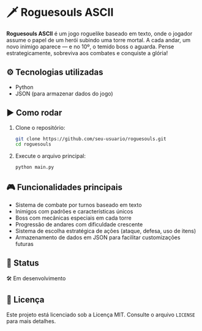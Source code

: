 # 🗡️ Roguesouls ASCII

**Roguesouls ASCII** é um jogo roguelike baseado em texto, onde o jogador assume o papel de um herói subindo uma torre mortal. A cada andar, um novo inimigo aparece — e no 10º, o temido boss o aguarda. Pense estrategicamente, sobreviva aos combates e conquiste a glória!

## ⚙️ Tecnologias utilizadas

- Python
- JSON (para armazenar dados do jogo)

## ▶️ Como rodar

1. Clone o repositório:
   ```bash
   git clone https://github.com/seu-usuario/roguesouls.git
   cd roguesouls
   ```

2. Execute o arquivo principal:
   ```bash
   python main.py
   ```

## 🎮 Funcionalidades principais

- Sistema de combate por turnos baseado em texto
- Inimigos com padrões e características únicos
- Boss com mecânicas especiais em cada torre
- Progressão de andares com dificuldade crescente
- Sistema de escolha estratégica de ações (ataque, defesa, uso de itens)
- Armazenamento de dados em JSON para facilitar customizações futuras

## 🚧 Status

🛠️ Em desenvolvimento

## 📄 Licença

Este projeto está licenciado sob a Licença MIT. Consulte o arquivo `LICENSE` para mais detalhes.
